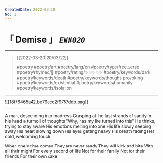 ```yaml
---
CreatedDate: 2022-03-20
No: 1
---
```

# &#12300; Demise &#12301; *`EN#020`*

---

> [[2022-03-20|20/03/22]]
> 
> #poetry 
> #poetry/art 
> #poetry/lang/en 
> #poetry/type/free_verse 
> #poetry/rhymed/🔴 
> #poetry/rating/✨✨✨✨✨ 
> #poetry/keywords/dark #poetry/keywords/death #poetry/keywords/thought-provoking #poetry/keywords/existential #poetry/keywords/humanity #poetry/keywords/isolation 

---

![[18f76465a42.be79ecc2f9757ddb.png]]

---

A man, descending into madness
Grasping at the last strands of sanity
In his head a turmoil of thoughts
"Why, has my life turned into this"
He thinks, trying to stay aware
His emotions melting into one
His life slowly seeping away
His heart slowing down
His eyes getting heavy
His breath fading
   Her cold, welcoming touch

When one's time comes
They are never ready
They will kick and bite
With all their might
For every second of life
Not for their family
Not for their friends
For their own sake